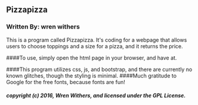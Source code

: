 
## Pizzapizza
### Written By: wren withers

This is a program called Pizzapizza. It's coding for a webpage that allows users to choose toppings and a size for a pizza, 
and it returns the price.

####To use, simply open the html page in your browser, and have at.

####This program utilizes css, js, and bootstrap, and there are currently no known glitches, though the styling is minimal.
####Much gratitude to Google for the free fonts, because fonts are fun!

##### copyright (c) 2016, Wren Withers, and licensed under the GPL License.

